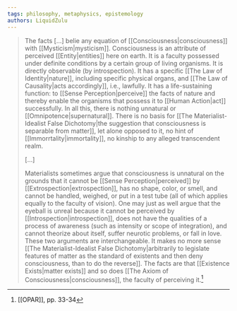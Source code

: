 ```yaml
---
tags: philosophy, metaphysics, epistemology
authors: LiquidZulu
---
```


>The facts \[...] belie any equation of [[Consciousness|consciousness]] with [[Mysticism|mysticism]]. Consciousness is an attribute of perceived [[Entity|entities]] here on earth. It is a faculty possessed under definite conditions by a certain group of living organisms. It is directly observable (by introspection). It has a specific [[The Law of Identity|nature]], including specific physical organs, and [[The Law of Causality|acts accordingly]], i.e., lawfully. It has a life-sustaining function: to [[Sense Perception|perceive]] the facts of nature and thereby enable the organisms that possess it to [[Human Action|act]] successfully. In all this, there is nothing unnatural or [[Omnipotence|supernatural]]. There is no basis for [[The Materialist-Idealist False Dichotomy|the suggestion that consciousness is separable from matter]], let alone opposed to it, no hint of [[Immorrtality|immortality]], no kinship to any alleged transcendent realm.
>
>\[...]
>
>Materialists sometimes argue that consciousness is unnatural on the grounds that it cannot be [[Sense Perception|perceived]] by [[Extrospection|extrospection]], has no shape, color, or smell, and cannot be handled, weighed, or put in a test tube (all of which applies equally to the faculty of vision). One may just as well argue that the eyeball is unreal because it cannot be perceived by [[Introspection|introspection]], does not have the qualities of a process of awareness (such as intensity or scope of integration), and cannot theorize about itself, suffer neurotic problems, or fall in love. These two arguments are interchangeable. It makes no more sense [[The Materialist-Idealist False Dichotomy|arbitrarily to legislate features of matter as the standard of existents and then deny consciousness, than to do the reverse]]. The facts are that [[Existence Exists|matter exists]] and so does [[The Axiom of Consciousness|consciousness]], the faculty of perceiving it.[^1]

[^1]: [[OPAR]], pp. 33-34